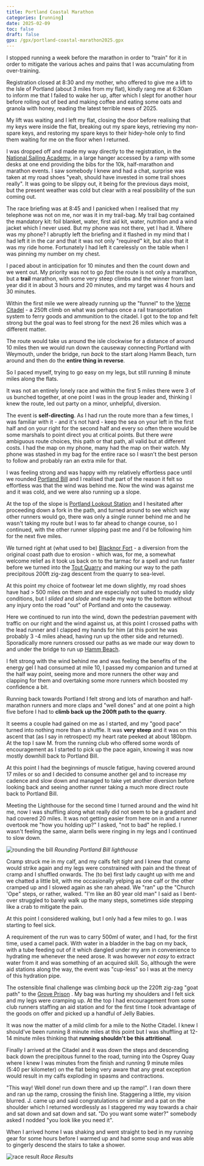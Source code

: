 ```yaml
---
title: Portland Coastal Marathon
categories: [running]
date: 2025-02-09
toc: false
draft: false
gpx: /gpx/portland-coastal-marathon2025.gpx
---
```


I stopped running a week before the marathon in order to "train" for it in
order to mitigate the various aches and pains that I was accumulating from
over-training.

Registration closed at 8:30 and my mother, who offered to give me a lift to
the Isle of Portland (about 3 miles from my flat), kindly rang me at 6:30am to
inform me that I failed to wake her up, after which I slept for another hour
before rolling out of bed and making coffee and eating some oats and granola
with honey, reading the latest terrible news of 2025.

My lift was waiting and I left my flat, closing the door before realising that
my keys were inside the flat, breaking out my spare keys, retrieving my
non-spare keys, and restoring my spare keys to their hidey-hole only to find
them waiting for me on the floor when I returned.

I was dropped off and made my way directly to the registration, in the [National
Sailing Academy](http://www.geoffkirby.co.uk/Portland/680740/), in a large hanger accessed by a ramp with some desks at one
end providing the bibs for the 10k, half-marathon and marathon events. I saw
somebody I knew and had a chat, surprise was taken at my road shoes "yeah,
should have invested in some trail shoes really". It was going to be slippy
out, it being for the previous days moist, but the present weather was cold
but clear with a real possibility of the sun coming out.

The race briefing was at 8:45 and I panicked when I realised that my telephone
was not on me, nor was it in my trail-bag. My trail bag contained the
mandatory kit: foil blanket, water, first aid kit, water, nutrition and a wind
jacket which I never used. But my phone was not there, yet I had it. Where was
my phone? I abruptly left the briefing and it flashed in my mind that I had
left it in the car and that it was not only "required" kit, but also that it
was my ride home. Fortunately I had left it carelessly on the table when I was
pinning my number on my chest.

I paced about in anticipation for 10 minutes and then the count down and we
went out. My priority was not to go _fast_ the route is not only a marathon,
but a **trail** marathon, with some very steep climbs and the winner from last
year did it in about 3 hours and 20 minutes, and my target was 4 hours and 30
minutes.

Within the first mile we were already running up the "funnel" to the [Verne
Citadel](http://www.geoffkirby.co.uk/Portland/690735/) - a 250ft climb on what was perhaps once a rail transportation system
to ferry goods and ammunition to the citadel. I got to the top and felt
strong but the goal was to feel strong for the next 26 miles which was a
different matter.

The route would take us around the isle clockwise for a distance of around 10
miles then we would run down the causeway connecting Portland with Weymouth,
under the bridge, run _back_ to the start along Hamm Beach, turn around and
then do the **entire thing in reverse**.

So I paced myself, trying to go easy on my legs, but still running 8 minute
miles along the flats. 

It was not an entirely lonely race and within the first
5 miles there were 3 of us bunched together, at one point I was in the group leader
and, thinking I knew the route, led out party on a minor, unhelpful,
diversion.

The event is **self-directing**. As I had run the route more than a few times, I
was familiar with it - and it's not hard - keep the sea on
your left in the first half and on your right for the second half and every so often there would be some marshals to point direct you
at critical points. But there _were_ ambiguous route choices, this path or
that path, all valid but at different costs. I had the map on my phone, many
had the map on their watch. My phone was stashed in my bag for the entire race
so I wasn't the best person to follow and probably ran an extra mile for that.

I was feeling strong and was happy with my relatively effortless pace until we
rounded [Portland Bill](https://en.wikipedia.org/wiki/Portland_Bill) and I realised that part of the reason it felt so
effortless was that the wind was behind me. Now the wind was against me and
it was cold, and we were also running up a slope.

At the top of the slope is [Portland Lookout
Station](https://intranet.nci.org.uk/portlandbill) and I hesitated after
proceeding down a fork in the path, and turned around to see which way other
runners would go, there was only a single runner behind me and he wasn't
taking my route but I was to far ahead to change course, so I continued, with
the other runner slipping past me and I'd be following him for the next five
miles.

We turned right at (what used to be) [Blacknor Fort](https://en.wikipedia.org/wiki/Blacknor_Fort) - a diversion from the
original coast path due to erosion - which was, for me, a somewhat welcome
relief as it took us back on to the tarmac for a spell and run faster before
we turned into the [Tout Quarry](https://en.wikipedia.org/wiki/Tout_Quarry)
and making our way to the path precipitous 200ft zig-zag descent from the quarry to sea-level.

At this point my choice of footwear let me down slightly, my road shoes have
had > 500 miles on them and are especially not suited to muddy slidy
conditions, but I _slided_ and _slode_ and made my way to the bottom without any
injury onto the road "out" of Portland and onto the causeway.

Here we continued to run into the wind, down the pedestrian pavement with
traffic on our right and the wind against us, at this point I crossed paths
with the lead runner and I clapped my hands for him (at this
point he was probably 3 -4 miles ahead, having run up the other side and
returned). Sporadically more runners crossed our paths as we made our way down
to and under the bridge to run up [Hamm Beach](http://chesilbeach.org/hamm/).

I felt strong with the wind behind me and was feeling the benefits of the
energy gel I had consumed at mile 10, I passed my companion and turned at the
half way point, seeing more and more runners the other way and clapping for
them and overtaking some more runners which boosted my confidence a bit.

Running back towards Portland I felt strong and lots of marathon and
half-marathon runners and more claps and "well dones" and at one point a high five
before I had to **climb back up the 200ft path to the quarry**.

It seems a couple had gained on me as I started, and my "good pace" turned
into nothing more than a shuffle. It was **very steep** and it was on this
ascent that (as I say in retrospect) my heart rate peeked at about 180bpm. At
the top I saw M. from the running club who offered some words of
encouragement as I started to pick up the pace again, knowing it was now
mostly downhill back to Portland Bill.

At this point I had the beginnings of muscle fatigue, having covered around
17 miles or so and I decided to consume another gel and to increase my cadence
and slow down and managed to take yet another diversion before looking back
and seeing another runner taking a much more direct route back to Portland
Bill.

Meeting the Lighthouse for the second time I turned around and the wind hit me, now
I was shuffling along what really did not seem to be a gradient and had
covered 20 miles. It was not getting easier from here on in and a runner
overtook me "how you holding up?" I asked, "not to bad" he replied. I wasn't
feeling the same, alarm bells were ringing in my legs and I continued to slow
down.

![rounding the bill](/images/2025-02-09/portlan_matathon_2.jpg)
*Rounding Portland Bill lighthouse*

Cramp struck me in my calf, and my calfs felt _tight_ and I knew that cramp
would strike again and my legs were constrained with pain and the threat of
cramp and I shuffled onwards. The (to be) first lady caught up with me and we
chatted a little bit, with me occasionally yelping as one calf or the other
cramped up and I slowed again as she ran ahead. We "ran" up the "Church 'Ope"
steps, or rather, walked. "I'm like an 80 year old man" I said as I bent-over struggled
to barely walk up the many steps, sometimes side stepping like a crab to
mitigate the pain.

At this point I considered walking, but I only had a few miles to go. I was
starting to feel sick.

A requirement of the run was to carry 500ml of water, and I had, for the first
time, used a camel pack. With water in a bladder in the bag on my back, with
a tube feeding out of it which dangled under my arm in convenience to
hydrating me whenever the need arose. It was however _not easy_ to extract
water from it and was something of an acquired skill. So, although the were aid
stations along the way, the event was "cup-less" so I was at the mercy of this
hydration pipe.

The ostensible final challenge was climbing _back_ up the 220ft zig-zag "goat path" to the [Grove Prison](http://www.geoffkirby.co.uk/PortlandArchivePictures/html/grove_prison.html) . My bag
was hurting my shoulders and I felt sick and my legs were cramping up. At the
top I had encouragement from some club runners staffing an aid station and for
the first time I took advantage of the goods on offer and picked up a handful
of Jelly Babies.

It was now the matter of a mild climb for a mile to the Nothe Citadel. I knew
I should've been running 8 minute miles at this point but I was shuffling at
12-14 minute miles thinking that **running shouldn't be this attritional**.

Finally I arrived at the Citadel and it was down the steps and descending
back down the precipitous funnel to the road, turning into the Osprey Quay
where I knew I was minutes from the finish and running 9 minute miles (5:40
per kilometer) on the flat being very aware that any great exception would
result in my calfs exploding in spasms and contractions.

"This way! Well done! run down there and up the ramp!". I ran down there and
ran up the ramp, crossing the finish line. Staggering a little, my vision
blurred. J. came up and said congratulations or similar and a pat
on the shoulder which I returned wordlessly as I staggered my way towards a
chair and sat down and sat down and sat. "Do you want some water?" somebody
asked I nodded "you look like you need it".

When I arrived home I was shaking and went straight to bed in my running gear
for some hours before I warmed up and had some soup and was able to gingerly
descend the stairs to take a shower.

![race result](/images/2025-02-09/results.png)
*Race Results*
